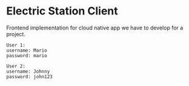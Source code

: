 # Electric Station Client
Frontend implementation for cloud native app we have to develop for a project.

```
User 1:
username: Mario
password: mario

User 2:
username: Johnny
password: john123
```